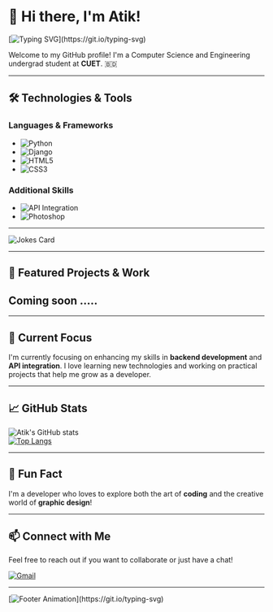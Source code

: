# 👋 Hi there, I'm Atik!

[![Typing SVG](https://readme-typing-svg.demolab.com/?lines=A+Passionate+Developer.;Exploring+the+Web!)](https://git.io/typing-svg)

Welcome to my GitHub profile! I'm a Computer Science and Engineering undergrad student at **CUET**. 🇧🇩 

---

## 🛠️ Technologies & Tools

### Languages & Frameworks
- ![Python](https://img.shields.io/badge/Python-3776AB?style=for-the-badge&logo=python&logoColor=white)
- ![Django](https://img.shields.io/badge/Django-092E20?style=for-the-badge&logo=django&logoColor=white)
- ![HTML5](https://img.shields.io/badge/HTML5-E34F26?style=for-the-badge&logo=html5&logoColor=white)
- ![CSS3](https://img.shields.io/badge/CSS3-1572B6?style=for-the-badge&logo=css3&logoColor=white)

### Additional Skills
- ![API Integration](https://img.shields.io/badge/API%20Integration-006600?style=for-the-badge&logo=plug&logoColor=white)
- ![Photoshop](https://img.shields.io/badge/Photoshop-31A8FF?style=for-the-badge&logo=adobe-photoshop&logoColor=white)

---

![Jokes Card](https://readme-jokes.vercel.app/api?theme=radical)

---

## 📂 Featured Projects & Work

## Coming soon .....

---

## 🌟 Current Focus
I'm currently focusing on enhancing my skills in **backend development** and **API integration**. I love learning new technologies and working on practical projects that help me grow as a developer.

---

## 📈 GitHub Stats

![Atik's GitHub stats](https://github-readme-stats.vercel.app/api?username=ae-atik&show_icons=true&theme=radical)  
[![Top Langs](https://github-readme-stats.vercel.app/api/top-langs/?username=ae-atik&layout=compact&theme=radical)](https://github.com/anuraghazra/github-readme-stats)

---

## 🤔 Fun Fact
I'm a developer who loves to explore both the art of **coding** and the creative world of **graphic design**!

---

## 📫 Connect with Me

Feel free to reach out if you want to collaborate or just have a chat!

[![Gmail](https://img.shields.io/badge/-atik31174@gmail.com-D14836?style=flat-square&logo=Gmail&logoColor=white&link=mailto:atik31174@gmail.com)](mailto:atik31174@gmail.com)  

---

[![Footer Animation](https://readme-typing-svg.demolab.com/?lines=Thanks+for+visiting+my+profile!!)](https://git.io/typing-svg)

